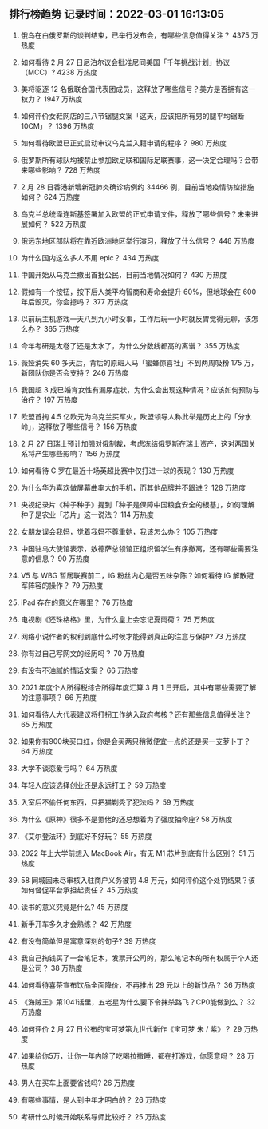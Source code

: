 
## 排行榜趋势 记录时间：2022-03-01 16:13:05
  
  1. 俄乌在白俄罗斯的谈判结束，已举行发布会，有哪些信息值得关注？ 4375 万热度
    
  2. 如何看待 2 月 27 日尼泊尔议会批准尼同美国「千年挑战计划」协议（MCC）? 4238 万热度
    
  3. 美将驱逐 12 名俄联合国代表团成员，这释放了哪些信号？美方是否拥有这一权力？ 1947 万热度
    
  4. 如何评价女鞋网店的三八节锯腿文案「这天，应该把所有男的腿平均锯断 10CM」？ 1396 万热度
    
  5. 如何看待欧盟已正式启动审议乌克兰入籍申请的程序？ 980 万热度
    
  6. 俄罗斯所有球队均被禁止参加欧足联和国际足联赛事，这一决定合理吗？会带来哪些影响？ 728 万热度
    
  7. 2 月 28 日香港新增新冠肺炎确诊病例约 34466 例，目前当地疫情防控措施如何？ 624 万热度
    
  8. 乌克兰总统泽连斯基签署加入欧盟的正式申请文件，释放了哪些信号？未来进展如何？ 522 万热度
    
  9. 俄远东地区部队将在靠近欧洲地区举行演习，释放了什么信号？ 448 万热度
    
  10. 为什么国内这么多人不用 epic？ 434 万热度
    
  11. 中国开始从乌克兰撤出首批公民，目前当地情况如何？ 430 万热度
    
  12. 假如有一个按钮，按下后人类平均智商和寿命会提升 60%，但地球会在 600 年后毁灭，你会摁吗？ 377 万热度
    
  13. 以前玩主机游戏一天八到九小时没事，工作后玩一小时就反胃觉得无聊，该怎么办？ 365 万热度
    
  14. 今年考研是太卷了还是太水了，为什么分数线都高的离谱？ 355 万热度
    
  15. 薇娅消失 60 多天后，背后的原班人马「蜜蜂惊喜社」不到两周吸粉 175 万，新团队你是否会支持？ 246 万热度
    
  16. 我国超 3 成已婚育女性有漏尿症状，为什么会出现这种情况？应该如何预防与治疗？ 197 万热度
    
  17. 欧盟首掏 4.5 亿欧元为乌克兰买军火，欧盟领导人称此举是历史上的「分水岭」，这释放了哪些信号？ 156 万热度
    
  18. 2 月 27 日瑞士预计加强对俄制裁，考虑冻结俄罗斯在瑞士资产，这对两国关系将产生哪些影响？ 156 万热度
    
  19. 如何看待 C 罗在最近十场英超比赛中仅打进一球的表现？ 130 万热度
    
  20. 为什么华为喜欢做屏幕曲率大的手机，而其他品牌并不跟进？ 128 万热度
    
  21. 央视纪录片《种子种子》提到「种子是保障中国粮食安全的根基」，如何理解种子是农业「芯片」这一说法？ 114 万热度
    
  22. 女朋友误会我妈，觉着我妈不尊重她，我该怎么办？ 105 万热度
    
  23. 中国驻乌大使馆表示，敖德萨总领馆正组织留学生有序撤离，还有哪些需要注意的信息？ 90 万热度
    
  24. V5 与 WBG 暂居联赛前二，iG 粉丝内心是否五味杂陈？如何看待 iG 解散冠军阵容的操作？ 79 万热度
    
  25. iPad 存在的意义在哪里？ 76 万热度
    
  26. 电视剧《还珠格格》里，为什么皇上会忘记夏雨荷？ 75 万热度
    
  27. 网络小说作者的权利到底什么时候才能得到真正的注意与保护? 73 万热度
    
  28. 你有过自己写网文的经历吗？ 70 万热度
    
  29. 有没有不油腻的情话文案？ 66 万热度
    
  30. 2021 年度个人所得税综合所得年度汇算 3 月 1 日开启，其中有哪些需要了解的注意事项？ 66 万热度
    
  31. 如何看待人大代表建议将打拐工作纳入政府考核？还有那些信息值得关注？ 65 万热度
    
  32. 如果你有900块买口红，你是会买两只稍微便宜一点的还是买一支萝卜丁？ 64 万热度
    
  33. 大学不谈恋爱亏吗？ 64 万热度
    
  34. 年轻人应该选择创业还是永远打工？ 59 万热度
    
  35. 入室后不偷任何东西，只把猫剃秃了犯法吗？ 59 万热度
    
  36. 为什么《原神》很多不是氪佬的还总想着为了强度抽命座? 58 万热度
    
  37. 《艾尔登法环》到底好不好玩？ 55 万热度
    
  38. 2022 年上大学前想入 MacBook Air，有无 M1 芯片到底有什么区别？ 51 万热度
    
  39. 58 同城因未尽审核入驻商户义务被罚 4.8 万元，如何评价这个处罚结果？该如何督促平台承担起责任？ 45 万热度
    
  40. 读书的意义究竟是什么? 45 万热度
    
  41. 新手开车多久才会熟练？ 42 万热度
    
  42. 有没有简单但是寓意深刻的句子? 39 万热度
    
  43. 我自己掏钱买了一台笔记本，发票开公司的，那么笔记本的所有权属于个人还是公司？ 38 万热度
    
  44. 如何看待喜茶宣布饮品全面降价，不再推出 29 元以上的新饮品？ 36 万热度
    
  45. 《海贼王》第1041话里，五老星为什么要下令抹杀路飞？CP0能做到么？ 32 万热度
    
  46. 如何评价 2 月 27 日公布的宝可梦第九世代新作《宝可梦 朱 / 紫》？ 29 万热度
    
  47. 如果给你5万，让你一年内除了吃喝拉撒睡，都在打游戏，你愿意吗？ 28 万热度
    
  48. 男人在买车上面要省钱吗? 26 万热度
    
  49. 有哪些事情，是人到中年才明白的？ 26 万热度
    
  50. 考研什么时候开始联系导师比较好？ 25 万热度
    